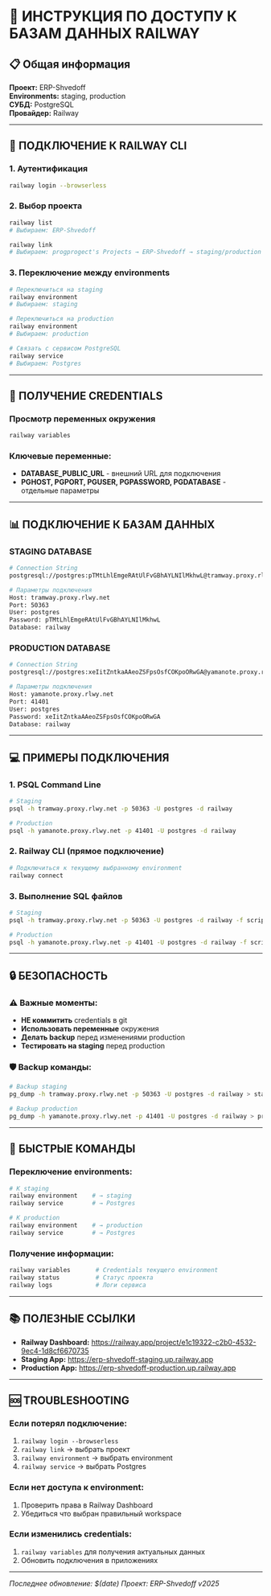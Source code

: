 # 🚂 ИНСТРУКЦИЯ ПО ДОСТУПУ К БАЗАМ ДАННЫХ RAILWAY

## 📋 Общая информация

**Проект:** ERP-Shvedoff  
**Environments:** staging, production  
**СУБД:** PostgreSQL  
**Провайдер:** Railway

---

## 🔑 ПОДКЛЮЧЕНИЕ К RAILWAY CLI

### 1. Аутентификация
```bash
railway login --browserless
```

### 2. Выбор проекта
```bash
railway list
# Выбираем: ERP-Shvedoff

railway link
# Выбираем: progprogect's Projects → ERP-Shvedoff → staging/production → Postgres
```

### 3. Переключение между environments
```bash
# Переключиться на staging
railway environment
# Выбираем: staging

# Переключиться на production  
railway environment
# Выбираем: production

# Связать с сервисом PostgreSQL
railway service
# Выбираем: Postgres
```

---

## 🔧 ПОЛУЧЕНИЕ CREDENTIALS

### Просмотр переменных окружения
```bash
railway variables
```

### Ключевые переменные:
- **DATABASE_PUBLIC_URL** - внешний URL для подключения
- **PGHOST, PGPORT, PGUSER, PGPASSWORD, PGDATABASE** - отдельные параметры

---

## 📊 ПОДКЛЮЧЕНИЕ К БАЗАМ ДАННЫХ

### STAGING DATABASE
```bash
# Connection String
postgresql://postgres:pTMtLhlEmgeRAtUlFvGBhAYLNIlMkhwL@tramway.proxy.rlwy.net:50363/railway

# Параметры подключения
Host: tramway.proxy.rlwy.net
Port: 50363  
User: postgres
Password: pTMtLhlEmgeRAtUlFvGBhAYLNIlMkhwL
Database: railway
```

### PRODUCTION DATABASE
```bash
# Connection String
postgresql://postgres:xeIitZntkaAAeoZSFpsOsfCOKpoORwGA@yamanote.proxy.rlwy.net:41401/railway

# Параметры подключения
Host: yamanote.proxy.rlwy.net
Port: 41401
User: postgres  
Password: xeIitZntkaAAeoZSFpsOsfCOKpoORwGA
Database: railway
```

---

## 💻 ПРИМЕРЫ ПОДКЛЮЧЕНИЯ

### 1. PSQL Command Line
```bash
# Staging
psql -h tramway.proxy.rlwy.net -p 50363 -U postgres -d railway

# Production
psql -h yamanote.proxy.rlwy.net -p 41401 -U postgres -d railway
```

### 2. Railway CLI (прямое подключение)
```bash
# Подключиться к текущему выбранному environment
railway connect
```

### 3. Выполнение SQL файлов
```bash
# Staging
psql -h tramway.proxy.rlwy.net -p 50363 -U postgres -d railway -f script.sql

# Production  
psql -h yamanote.proxy.rlwy.net -p 41401 -U postgres -d railway -f script.sql
```

---

## 🔒 БЕЗОПАСНОСТЬ

### ⚠️ Важные моменты:
- **НЕ коммитить** credentials в git
- **Использовать переменные** окружения
- **Делать backup** перед изменениями production
- **Тестировать на staging** перед production

### 🛡️ Backup команды:
```bash
# Backup staging
pg_dump -h tramway.proxy.rlwy.net -p 50363 -U postgres -d railway > staging_backup.sql

# Backup production
pg_dump -h yamanote.proxy.rlwy.net -p 41401 -U postgres -d railway > production_backup.sql
```

---

## 🚀 БЫСТРЫЕ КОМАНДЫ

### Переключение environments:
```bash
# К staging
railway environment    # → staging
railway service        # → Postgres

# К production  
railway environment    # → production
railway service        # → Postgres
```

### Получение информации:
```bash
railway variables       # Credentials текущего environment
railway status          # Статус проекта
railway logs            # Логи сервиса
```

---

## 📚 ПОЛЕЗНЫЕ ССЫЛКИ

- **Railway Dashboard:** https://railway.app/project/e1c19322-c2b0-4532-9ec4-1d8cf6670735
- **Staging App:** https://erp-shvedoff-staging.up.railway.app
- **Production App:** https://erp-shvedoff-production.up.railway.app

---

## 🆘 TROUBLESHOOTING

### Если потерял подключение:
1. `railway login --browserless` 
2. `railway link` → выбрать проект
3. `railway environment` → выбрать environment
4. `railway service` → выбрать Postgres

### Если нет доступа к environment:
1. Проверить права в Railway Dashboard
2. Убедиться что выбран правильный workspace

### Если изменились credentials:
1. `railway variables` для получения актуальных данных
2. Обновить подключения в приложениях

---

*Последнее обновление: $(date)*
*Проект: ERP-Shvedoff v2025*
